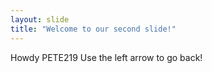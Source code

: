 ```yaml
---
layout: slide
title: "Welcome to our second slide!"
---
```

Howdy PETE219
Use the left arrow to go back!
